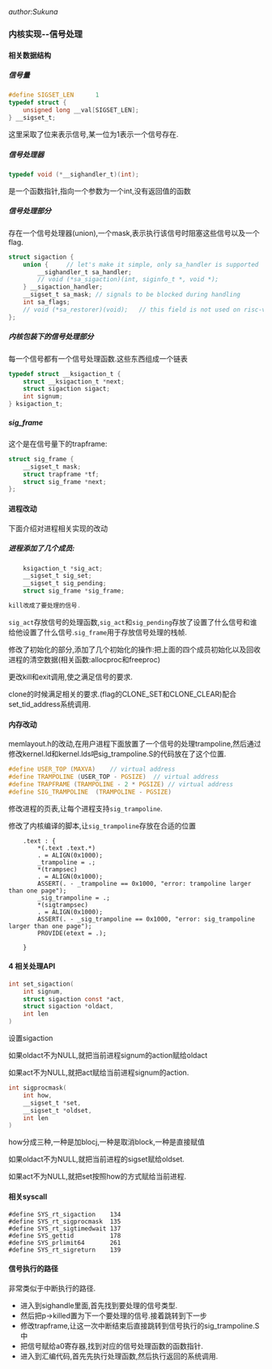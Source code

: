 *author:Sukuna*

### 内核实现--信号处理

#### 相关数据结构

##### 信号量

```C
#define SIGSET_LEN 		1
typedef struct {
	unsigned long __val[SIGSET_LEN];
} __sigset_t;
```

这里采取了位来表示信号,某一位为1表示一个信号存在.

#####  信号处理器

```C
typedef void (*__sighandler_t)(int);
```

是一个函数指针,指向一个参数为一个int,没有返回值的函数

#####  信号处理部分

存在一个信号处理器(union),一个mask,表示执行该信号时阻塞这些信号以及一个flag.

```C
struct sigaction {
	union {		// let's make it simple, only sa_handler is supported 
		__sighandler_t sa_handler;
		// void (*sa_sigaction)(int, siginfo_t *, void *);
	} __sigaction_handler;
	__sigset_t sa_mask;	// signals to be blocked during handling 
	int sa_flags;
	// void (*sa_restorer)(void);	// this field is not used on risc-v
};
```

##### 内核包装下的信号处理部分

每一个信号都有一个信号处理函数.这些东西组成一个链表

```C
typedef struct __ksigaction_t {
	struct __ksigaction_t *next;
	struct sigaction sigact;
	int signum;
} ksigaction_t;
```

#####  sig_frame

这个是在信号量下的trapframe:

```C
struct sig_frame {
	__sigset_t mask;
	struct trapframe *tf;
	struct sig_frame *next;
};
```

#### 进程改动

下面介绍对进程相关实现的改动

##### 进程添加了几个成员:

```C
	ksigaction_t *sig_act;
	__sigset_t sig_set;
	__sigset_t sig_pending;
	struct sig_frame *sig_frame;

kill改成了要处理的信号.
```

`sig_act`存放信号的处理函数,`sig_act`和`sig_pending`存放了设置了什么信号和谁给他设置了什么信号.`sig_frame`用于存放信号处理的栈帧.

修改了初始化的部分,添加了几个初始化的操作:把上面的四个成员初始化以及回收进程的清空数据(相关函数:allocproc和freeproc)

更改kill和exit调用,使之满足信号的要求.

clone的时候满足相关的要求.(flag的CLONE_SET和CLONE_CLEAR)配合set_tid_address系统调用.

#### 内存改动

memlayout.h的改动,在用户进程下面放置了一个信号的处理trampoline,然后通过修改kernel.ld和kernel.lds吧sig_trampoline.S的代码放在了这个位置.

```C
#define USER_TOP (MAXVA)    // virtual address
#define TRAMPOLINE (USER_TOP - PGSIZE)  // virtual address
#define TRAPFRAME (TRAMPOLINE - 2 * PGSIZE) // virtual address
#define SIG_TRAMPOLINE 	(TRAMPOLINE - PGSIZE)
```

修改进程的页表,让每个进程支持`sig_trampoline`.

修改了内核编译的脚本,让`sig_trampoline`存放在合适的位置

```
    .text : {
        *(.text .text.*)
        . = ALIGN(0x1000);
        _trampoline = .;
        *(trampsec)
        . = ALIGN(0x1000);
        ASSERT(. - _trampoline == 0x1000, "error: trampoline larger than one page");
        _sig_trampoline = .;
        *(sigtrampsec)
        . = ALIGN(0x1000);
        ASSERT(. - _sig_trampoline == 0x1000, "error: sig_trampoline larger than one page");
        PROVIDE(etext = .);

    }
```

#### 4 相关处理API

```C
int set_sigaction(
	int signum, 
	struct sigaction const *act, 
	struct sigaction *oldact, 
	int len
)
```

设置sigaction

如果oldact不为NULL,就把当前进程signum的action赋给oldact

如果act不为NULL,就把act赋给当前进程signum的action.

```C
int sigprocmask(
	int how, 
	__sigset_t *set, 
	__sigset_t *oldset, 
	int len
)
```

how分成三种,一种是加blocj,一种是取消block,一种是直接赋值

如果oldact不为NULL,就把当前进程的sigset赋给oldset.

如果act不为NULL,就把set按照how的方式赋给当前进程.

#### 相关syscall

```
#define SYS_rt_sigaction    134
#define SYS_rt_sigprocmask  135
#define SYS_rt_sigtimedwait 137
#define SYS_gettid          178
#define SYS_prlimit64       261
#define SYS_rt_sigreturn    139
```

#### 信号执行的路径

非常类似于中断执行的路径.

- 进入到sighandle里面,首先找到要处理的信号类型.
- 然后把p->killed置为下一个要处理的信号.接着跳转到下一步
- 修改trapframe,让这一次中断结束后直接跳转到信号执行的sig_trampoline.S中
- 把信号赋给a0寄存器,找到对应的信号处理函数的函数指针.
- 进入到汇编代码,首先先执行处理函数,然后执行返回的系统调用.





